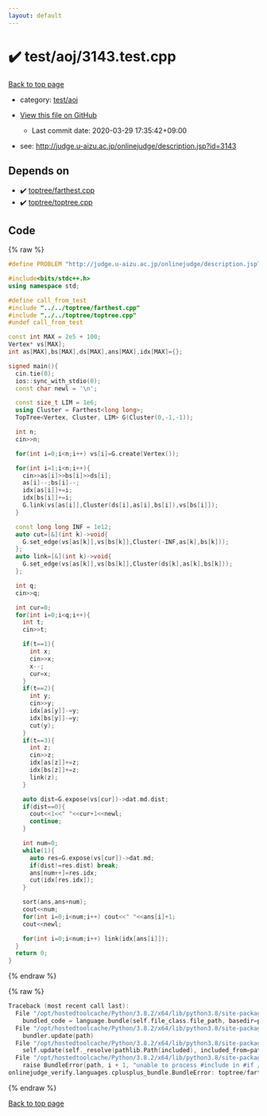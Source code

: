 ```yaml
---
layout: default
---
```


<!-- mathjax config similar to math.stackexchange -->
<script type="text/javascript" async
  src="https://cdnjs.cloudflare.com/ajax/libs/mathjax/2.7.5/MathJax.js?config=TeX-MML-AM_CHTML">
</script>
<script type="text/x-mathjax-config">
  MathJax.Hub.Config({
    TeX: { equationNumbers: { autoNumber: "AMS" }},
    tex2jax: {
      inlineMath: [ ['$','$'] ],
      processEscapes: true
    },
    "HTML-CSS": { matchFontHeight: false },
    displayAlign: "left",
    displayIndent: "2em"
  });
</script>

<script type="text/javascript" src="https://cdnjs.cloudflare.com/ajax/libs/jquery/3.4.1/jquery.min.js"></script>
<script src="https://cdn.jsdelivr.net/npm/jquery-balloon-js@1.1.2/jquery.balloon.min.js" integrity="sha256-ZEYs9VrgAeNuPvs15E39OsyOJaIkXEEt10fzxJ20+2I=" crossorigin="anonymous"></script>
<script type="text/javascript" src="../../../assets/js/copy-button.js"></script>
<link rel="stylesheet" href="../../../assets/css/copy-button.css" />


# :heavy_check_mark: test/aoj/3143.test.cpp

<a href="../../../index.html">Back to top page</a>

* category: <a href="../../../index.html#0d0c91c0cca30af9c1c9faef0cf04aa9">test/aoj</a>
* <a href="{{ site.github.repository_url }}/blob/master/test/aoj/3143.test.cpp">View this file on GitHub</a>
    - Last commit date: 2020-03-29 17:35:42+09:00


* see: <a href="http://judge.u-aizu.ac.jp/onlinejudge/description.jsp?id=3143">http://judge.u-aizu.ac.jp/onlinejudge/description.jsp?id=3143</a>


## Depends on

* :heavy_check_mark: <a href="../../../library/toptree/farthest.cpp.html">toptree/farthest.cpp</a>
* :heavy_check_mark: <a href="../../../library/toptree/toptree.cpp.html">toptree/toptree.cpp</a>


## Code

<a id="unbundled"></a>
{% raw %}
```cpp
#define PROBLEM "http://judge.u-aizu.ac.jp/onlinejudge/description.jsp?id=3143"

#include<bits/stdc++.h>
using namespace std;

#define call_from_test
#include "../../toptree/farthest.cpp"
#include "../../toptree/toptree.cpp"
#undef call_from_test

const int MAX = 2e5 + 100;
Vertex* vs[MAX];
int as[MAX],bs[MAX],ds[MAX],ans[MAX],idx[MAX]={};

signed main(){
  cin.tie(0);
  ios::sync_with_stdio(0);
  const char newl = '\n';

  const size_t LIM = 1e6;
  using Cluster = Farthest<long long>;
  TopTree<Vertex, Cluster, LIM> G(Cluster(0,-1,-1));

  int n;
  cin>>n;

  for(int i=0;i<n;i++) vs[i]=G.create(Vertex());

  for(int i=1;i<n;i++){
    cin>>as[i]>>bs[i]>>ds[i];
    as[i]--;bs[i]--;
    idx[as[i]]+=i;
    idx[bs[i]]+=i;
    G.link(vs[as[i]],Cluster(ds[i],as[i],bs[i]),vs[bs[i]]);
  }

  const long long INF = 1e12;
  auto cut=[&](int k)->void{
    G.set_edge(vs[as[k]],vs[bs[k]],Cluster(-INF,as[k],bs[k]));
  };
  auto link=[&](int k)->void{
    G.set_edge(vs[as[k]],vs[bs[k]],Cluster(ds[k],as[k],bs[k]));
  };

  int q;
  cin>>q;

  int cur=0;
  for(int i=0;i<q;i++){
    int t;
    cin>>t;

    if(t==1){
      int x;
      cin>>x;
      x--;
      cur=x;
    }
    if(t==2){
      int y;
      cin>>y;
      idx[as[y]]-=y;
      idx[bs[y]]-=y;
      cut(y);
    }
    if(t==3){
      int z;
      cin>>z;
      idx[as[z]]+=z;
      idx[bs[z]]+=z;
      link(z);
    }

    auto dist=G.expose(vs[cur])->dat.md.dist;
    if(dist==0){
      cout<<1<<" "<<cur+1<<newl;
      continue;
    }

    int num=0;
    while(1){
      auto res=G.expose(vs[cur])->dat.md;
      if(dist!=res.dist) break;
      ans[num++]=res.idx;
      cut(idx[res.idx]);
    }

    sort(ans,ans+num);
    cout<<num;
    for(int i=0;i<num;i++) cout<<" "<<ans[i]+1;
    cout<<newl;

    for(int i=0;i<num;i++) link(idx[ans[i]]);
  }
  return 0;
}

```
{% endraw %}

<a id="bundled"></a>
{% raw %}
```cpp
Traceback (most recent call last):
  File "/opt/hostedtoolcache/Python/3.8.2/x64/lib/python3.8/site-packages/onlinejudge_verify/docs.py", line 340, in write_contents
    bundled_code = language.bundle(self.file_class.file_path, basedir=pathlib.Path.cwd())
  File "/opt/hostedtoolcache/Python/3.8.2/x64/lib/python3.8/site-packages/onlinejudge_verify/languages/cplusplus.py", line 170, in bundle
    bundler.update(path)
  File "/opt/hostedtoolcache/Python/3.8.2/x64/lib/python3.8/site-packages/onlinejudge_verify/languages/cplusplus_bundle.py", line 282, in update
    self.update(self._resolve(pathlib.Path(included), included_from=path))
  File "/opt/hostedtoolcache/Python/3.8.2/x64/lib/python3.8/site-packages/onlinejudge_verify/languages/cplusplus_bundle.py", line 281, in update
    raise BundleError(path, i + 1, "unable to process #include in #if / #ifdef / #ifndef other than include guards")
onlinejudge_verify.languages.cplusplus_bundle.BundleError: toptree/farthest.cpp: line 45: unable to process #include in #if / #ifdef / #ifndef other than include guards

```
{% endraw %}

<a href="../../../index.html">Back to top page</a>

